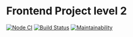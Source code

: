 # Frontend Project level 2

[![Node CI](https://github.com/Yuran-Luk/frontend-project-lvl2/workflows/CI/badge.svg)](https://github.com/Yuran-Luk/frontend-project-lvl2/actions)
[![Build Status](https://travis-ci.org/Yuran-Luk/frontend-project-lvl2.svg?branch=master)](https://travis-ci.org/Yuran-Luk/frontend-project-lvl2)
[![Maintainability](https://api.codeclimate.com/v1/badges/10212a4417d08d0f13dc/maintainability)](https://codeclimate.com/github/Yuran-Luk/frontend-project-lvl2/maintainability)

